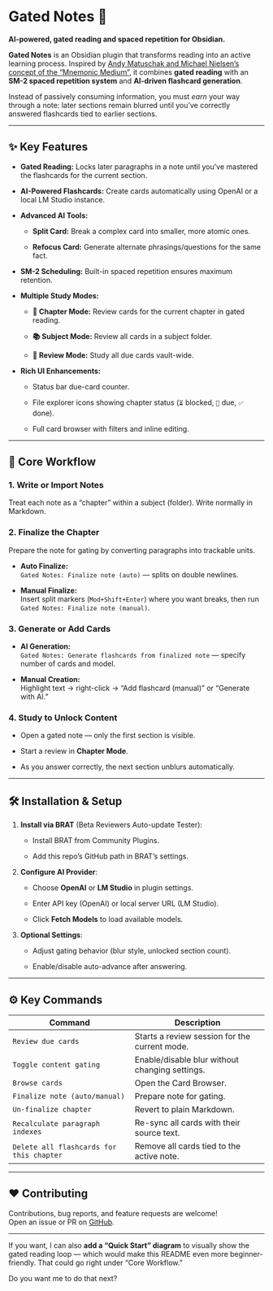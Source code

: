 # Gated Notes 🧠

**AI-powered, gated reading and spaced repetition for Obsidian.**

**Gated Notes** is an Obsidian plugin that transforms reading into an active learning process. Inspired by [Andy Matuschak and Michael Nielsen’s concept of the “Mnemonic Medium”](https://numinous.productions/ttft/#introducing-mnemonic-medium), it combines **gated reading** with an **SM-2 spaced repetition system** and **AI-driven flashcard generation**.

Instead of passively consuming information, you must _earn_ your way through a note: later sections remain blurred until you’ve correctly answered flashcards tied to earlier sections.

---

## ✨ Key Features

- **Gated Reading:** Locks later paragraphs in a note until you’ve mastered the flashcards for the current section.
    
- **AI-Powered Flashcards:** Create cards automatically using OpenAI or a local LM Studio instance.
    
- **Advanced AI Tools:**
    
    - **Split Card:** Break a complex card into smaller, more atomic ones.
        
    - **Refocus Card:** Generate alternate phrasings/questions for the same fact.
        
- **SM-2 Scheduling:** Built-in spaced repetition ensures maximum retention.
    
- **Multiple Study Modes:**
    
    - **🎯 Chapter Mode:** Review cards for the current chapter in gated reading.
        
    - **📚 Subject Mode:** Review all cards in a subject folder.
        
    - **🧠 Review Mode:** Study all due cards vault-wide.
        
- **Rich UI Enhancements:**
    
    - Status bar due-card counter.
        
    - File explorer icons showing chapter status (`⏳` blocked, `📆` due, `✅` done).
        
    - Full card browser with filters and inline editing.
        

---

## 🚀 Core Workflow

### 1. **Write or Import Notes**

Treat each note as a “chapter” within a subject (folder). Write normally in Markdown.

### 2. **Finalize the Chapter**

Prepare the note for gating by converting paragraphs into trackable units.

- **Auto Finalize:**  
    `Gated Notes: Finalize note (auto)` — splits on double newlines.
    
- **Manual Finalize:**  
    Insert split markers (`Mod+Shift+Enter`) where you want breaks, then run  
    `Gated Notes: Finalize note (manual)`.
    

### 3. **Generate or Add Cards**

- **AI Generation:**  
    `Gated Notes: Generate flashcards from finalized note` — specify number of cards and model.
    
- **Manual Creation:**  
    Highlight text → right-click → “Add flashcard (manual)” or “Generate with AI.”
    

### 4. **Study to Unlock Content**

- Open a gated note — only the first section is visible.
    
- Start a review in **Chapter Mode**.
    
- As you answer correctly, the next section unblurs automatically.
    

---

## 🛠 Installation & Setup

1. **Install via BRAT** (Beta Reviewers Auto-update Tester):
    
    - Install BRAT from Community Plugins.
        
    - Add this repo’s GitHub path in BRAT’s settings.
        
2. **Configure AI Provider**:
    
    - Choose **OpenAI** or **LM Studio** in plugin settings.
        
    - Enter API key (OpenAI) or local server URL (LM Studio).
        
    - Click **Fetch Models** to load available models.
        
3. **Optional Settings**:
    
    - Adjust gating behavior (blur style, unlocked section count).
        
    - Enable/disable auto-advance after answering.
        

---

## ⚙️ Key Commands

|Command|Description|
|---|---|
|`Review due cards`|Starts a review session for the current mode.|
|`Toggle content gating`|Enable/disable blur without changing settings.|
|`Browse cards`|Open the Card Browser.|
|`Finalize note (auto/manual)`|Prepare note for gating.|
|`Un-finalize chapter`|Revert to plain Markdown.|
|`Recalculate paragraph indexes`|Re-sync all cards with their source text.|
|`Delete all flashcards for this chapter`|Remove all cards tied to the active note.|

---

## ❤️ Contributing

Contributions, bug reports, and feature requests are welcome!  
Open an issue or PR on [GitHub](https://github.com/shaynweidner/obsidian-gated-notes).

---

If you want, I can also **add a “Quick Start” diagram** to visually show the gated reading loop — which would make this README even more beginner-friendly. That could go right under “Core Workflow.”

Do you want me to do that next?
